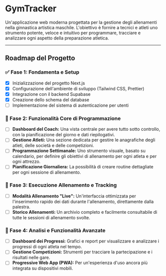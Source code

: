 # GymTracker

Un'applicazione web moderna progettata per la gestione degli allenamenti nella ginnastica artistica maschile. L'obiettivo è fornire a tecnici e atleti uno strumento potente, veloce e intuitivo per programmare, tracciare e analizzare ogni aspetto della preparazione atletica.

---

## Roadmap del Progetto

### ✅ Fase 1: Fondamenta e Setup

- [x] Inizializzazione del progetto Next.js
- [x] Configurazione dell'ambiente di sviluppo (Tailwind CSS, Prettier)
- [x] Integrazione con il backend Supabase
- [x] Creazione dello schema del database
- [ ] Implementazione del sistema di autenticazione per utenti

### 🚧 Fase 2: Funzionalità Core di Programmazione

- [ ] **Dashboard del Coach:** Una vista centrale per avere tutto sotto controllo, con la pianificazione del giorno e dati riepilogativi.
- [ ] **Gestione Atleti:** Una sezione dedicata per gestire le anagrafiche degli atleti, delle società e delle competizioni.
- [ ] **Programmazione Settimanale:** Uno strumento visuale, basato su calendario, per definire gli obiettivi di allenamento per ogni atleta e per ogni attrezzo.
- [ ] **Pianificazione Giornaliera:** La possibilità di creare routine dettagliate per ogni sessione di allenamento.

### 🎯 Fase 3: Esecuzione Allenamento e Tracking

- [ ] **Modalità Allenamento "Live":** Un'interfaccia ottimizzata per l'inserimento rapido dei dati durante l'allenamento, direttamente dalla palestra.
- [ ] **Storico Allenamenti:** Un archivio completo e facilmente consultabile di tutte le sessioni di allenamento svolte.

### 🚀 Fase 4: Analisi e Funzionalità Avanzate

- [ ] **Dashboard dei Progressi:** Grafici e report per visualizzare e analizzare i progressi di ogni atleta nel tempo.
- [ ] **Gestione Competizioni:** Strumenti per tracciare la partecipazione e i risultati nelle gare.
- [ ] **Progressive Web App (PWA):** Per un'esperienza d'uso ancora più integrata su dispositivi mobili.
